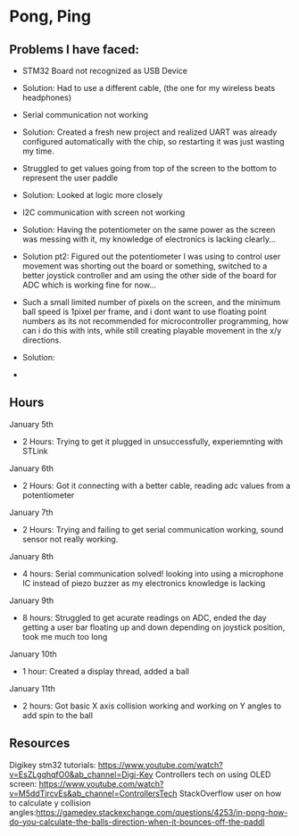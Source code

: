 # Pong, Ping

## Problems I have faced:

- STM32 Board not recognized as USB Device
- Solution: Had to use a different cable, (the one for my wireless beats headphones)

- Serial communication not working
- Solution: Created a fresh new project and realized UART was already configured automatically with the chip, so restarting it was just wasting my time.

- Struggled to get values going from top of the screen to the bottom to represent the user paddle
- Solution: Looked at logic more closely

- I2C communication with screen not working
- Solution: Having the potentiometer on the same power as the screen was messing with it, my knowledge of electronics is lacking clearly...
- Solution pt2: Figured out the potentiometer I was using to control user movement was shorting out the board or something, switched to a better joystick controller and am using the other side of the board for ADC which is working fine for now...

- Such a small limited number of pixels on the screen, and the minimum ball speed is 1pixel per frame, and i dont want to use floating point numbers as its not recommended for microcontroller programming, how can i do this with ints, while still creating playable movement in the x/y directions.
- Solution:
- 


## Hours

January 5th
- 2 Hours: Trying to get it plugged in unsuccessfully, experiemnting with STLink

January 6th
- 2 Hours: Got it connecting with a better cable, reading adc values from a potentiometer

January 7th
- 2 Hours: Trying and failing to get serial communication working, sound sensor not really working.

January 8th
- 4 hours: Serial communication solved! looking into using a microphone IC instead of piezo buzzer as my electronics knowledge is lacking

January 9th
- 8 hours: Struggled to get acurate readings on ADC, ended the day getting a user bar floating up and down depending on joystick position, took me much too long

January 10th
- 1 hour: Created a display thread, added a ball

January 11th
- 2 hours: Got basic X axis collision working and working on Y angles to add spin to the ball


## Resources

Digikey stm32 tutorials: https://www.youtube.com/watch?v=EsZLgqhqfO0&ab_channel=Digi-Key
Controllers tech on using OLED screen: https://www.youtube.com/watch?v=M5ddTjrcvEs&ab_channel=ControllersTech
StackOverflow user on how to calculate y collision angles:https://gamedev.stackexchange.com/questions/4253/in-pong-how-do-you-calculate-the-balls-direction-when-it-bounces-off-the-paddl
